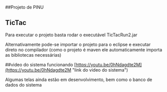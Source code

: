 ##Projeto de PINU

## TicTac

Para executar o projeto basta rodar o executável TicTacRun2.jar

Alternativamente pode-se importar o projeto para o eclipse e executar direto no compilador (como o projeto é maven ele automaticamente importa as bibliotecas necessárias)

##video do sistema funcionando
[https://youtu.be/0hNdagdte2M](https://youtu.be/0hNdagdte2M "link do video do sistema")


Algumas telas ainda estão em desenvolvimento, bem como o banco de dados do sistema 
